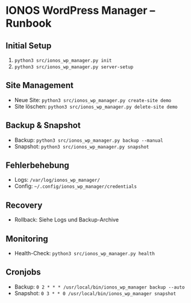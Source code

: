 # IONOS WordPress Manager – Runbook

## Initial Setup
1. `python3 src/ionos_wp_manager.py init`
2. `python3 src/ionos_wp_manager.py server-setup`

## Site Management
- Neue Site: `python3 src/ionos_wp_manager.py create-site demo`
- Site löschen: `python3 src/ionos_wp_manager.py delete-site demo`

## Backup & Snapshot
- Backup: `python3 src/ionos_wp_manager.py backup --manual`
- Snapshot: `python3 src/ionos_wp_manager.py snapshot`

## Fehlerbehebung
- Logs: `/var/log/ionos_wp_manager/`
- Config: `~/.config/ionos_wp_manager/credentials`

## Recovery
- Rollback: Siehe Logs und Backup-Archive

## Monitoring
- Health-Check: `python3 src/ionos_wp_manager.py health`

## Cronjobs
- Backup: `0 2 * * * /usr/local/bin/ionos_wp_manager backup --auto`
- Snapshot: `0 3 * * 0 /usr/local/bin/ionos_wp_manager snapshot`
